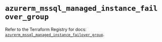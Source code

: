 # `azurerm_mssql_managed_instance_failover_group`

Refer to the Terraform Registry for docs: [`azurerm_mssql_managed_instance_failover_group`](https://registry.terraform.io/providers/hashicorp/azurerm/3.87.0/docs/resources/mssql_managed_instance_failover_group).
